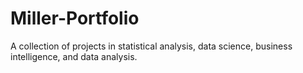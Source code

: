 # Miller-Portfolio
A collection of projects in statistical analysis, data science, business intelligence, and data analysis.
